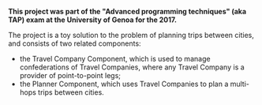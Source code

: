 
**This project was part of the "Advanced programming techniques" (aka TAP) exam at the University of Genoa for the 2017.**

The project is a toy solution to the problem of planning trips between cities, and consists of two related
components:
- the Travel Company Component, which is used to manage confederations of Travel Companies, where any
Travel Company is a provider of point-to-point legs;
- the Planner Component, which uses Travel Companies to plan a multi-hops trips between cities.



